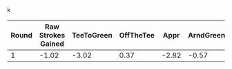 k

| Round | Raw Strokes Gained | TeeToGreen | OffTheTee | Appr | ArndGreen | Putt |
| --- | --- | --- | --- | --- | --- | --- |
| 1 | -1.02| -3.02| 0.37| -2.82| -0.57| 1.87|
